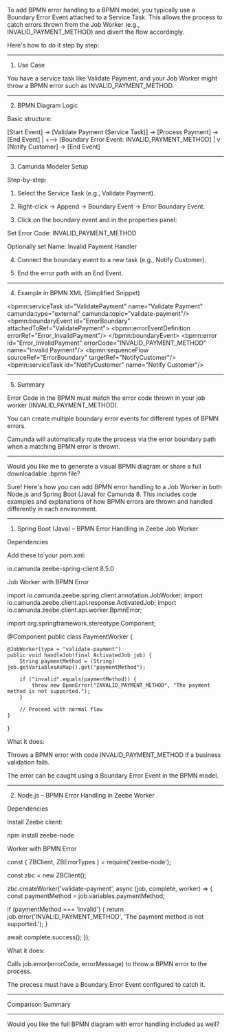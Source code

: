 


To add BPMN error handling to a BPMN model, you typically use a Boundary Error Event attached to a Service Task. This allows the process to catch errors thrown from the Job Worker (e.g., INVALID_PAYMENT_METHOD) and divert the flow accordingly.

Here's how to do it step by step:


---

1. Use Case

You have a service task like Validate Payment, and your Job Worker might throw a BPMN error such as INVALID_PAYMENT_METHOD.


---

2. BPMN Diagram Logic

Basic structure:

[Start Event] → [Validate Payment (Service Task)] → [Process Payment] → [End Event]
                                 |
                                 +--> [Boundary Error Event: INVALID_PAYMENT_METHOD] 
                                            |
                                            v
                                    [Notify Customer] → [End Event]


---

3. Camunda Modeler Setup

Step-by-step:

1. Select the Service Task (e.g., Validate Payment).


2. Right-click → Append → Boundary Event → Error Boundary Event.


3. Click on the boundary event and in the properties panel:

Set Error Code: INVALID_PAYMENT_METHOD

Optionally set Name: Invalid Payment Handler



4. Connect the boundary event to a new task (e.g., Notify Customer).


5. End the error path with an End Event.




---

4. Example in BPMN XML (Simplified Snippet)

<bpmn:serviceTask id="ValidatePayment" name="Validate Payment" camunda:type="external" camunda:topic="validate-payment"/>
<bpmn:boundaryEvent id="ErrorBoundary" attachedToRef="ValidatePayment">
  <bpmn:errorEventDefinition errorRef="Error_InvalidPayment"/>
</bpmn:boundaryEvent>
<bpmn:error id="Error_InvalidPayment" errorCode="INVALID_PAYMENT_METHOD" name="Invalid Payment"/>
<bpmn:sequenceFlow sourceRef="ErrorBoundary" targetRef="NotifyCustomer"/>
<bpmn:serviceTask id="NotifyCustomer" name="Notify Customer"/>


---

5. Summary

Error Code in the BPMN must match the error code thrown in your job worker (INVALID_PAYMENT_METHOD).

You can create multiple boundary error events for different types of BPMN errors.

Camunda will automatically route the process via the error boundary path when a matching BPMN error is thrown.



---

Would you like me to generate a visual BPMN diagram or share a full downloadable .bpmn file?





Sure! Here's how you can add BPMN error handling to a Job Worker in both Node.js and Spring Boot (Java) for Camunda 8. This includes code examples and explanations of how BPMN errors are thrown and handled differently in each environment.


---

1. Spring Boot (Java) – BPMN Error Handling in Zeebe Job Worker

Dependencies

Add these to your pom.xml:

<dependency>
  <groupId>io.camunda</groupId>
  <artifactId>zeebe-spring-client</artifactId>
  <version>8.5.0</version>
</dependency>

Job Worker with BPMN Error

import io.camunda.zeebe.spring.client.annotation.JobWorker;
import io.camunda.zeebe.client.api.response.ActivatedJob;
import io.camunda.zeebe.client.api.worker.BpmnError;

import org.springframework.stereotype.Component;

@Component
public class PaymentWorker {

    @JobWorker(type = "validate-payment")
    public void handleJob(final ActivatedJob job) {
        String paymentMethod = (String) job.getVariablesAsMap().get("paymentMethod");

        if ("invalid".equals(paymentMethod)) {
            throw new BpmnError("INVALID_PAYMENT_METHOD", "The payment method is not supported.");
        }

        // Proceed with normal flow
    }
}

What it does:

Throws a BPMN error with code INVALID_PAYMENT_METHOD if a business validation fails.

The error can be caught using a Boundary Error Event in the BPMN model.



---

2. Node.js – BPMN Error Handling in Zeebe Worker

Dependencies

Install Zeebe client:

npm install zeebe-node

Worker with BPMN Error

const { ZBClient, ZBErrorTypes } = require('zeebe-node');

const zbc = new ZBClient();

zbc.createWorker('validate-payment', async (job, complete, worker) => {
  const paymentMethod = job.variables.paymentMethod;

  if (paymentMethod === 'invalid') {
    return job.error('INVALID_PAYMENT_METHOD', 'The payment method is not supported.');
  }

  await complete.success();
});

What it does:

Calls job.error(errorCode, errorMessage) to throw a BPMN error to the process.

The process must have a Boundary Error Event configured to catch it.



---

Comparison Summary


---

Would you like the full BPMN diagram with error handling included as well?

